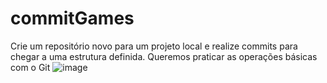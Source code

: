 # commitGames
Crie um repositório novo para um projeto local e realize commits para chegar a uma
estrutura definida. Queremos praticar as operações básicas com o Git
![image](https://user-images.githubusercontent.com/86272618/201562649-eaf9c0b3-aa1a-4b46-b921-4a517ba1e616.png)


